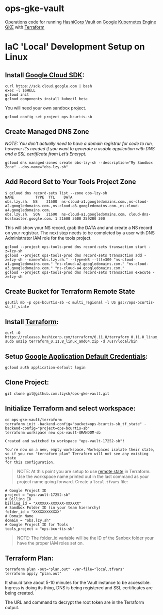 # ops-gke-vault
Operations code for running [HashiCorp Vault](https://www.vaultproject.io) on [Google Kubernetes Engine GKE](https://cloud.google.com/kubernetes-engine) with [Terraform](https://www.terraform.io)

# IaC 'Local' Development Setup on Linux
## Install [Google Cloud SDK](https://cloud.google.com/sdk/docs/downloads-interactive#linux):
```none
curl https://sdk.cloud.google.com | bash
exec -l $SHELL
gcloud init
gcloud components install kubectl beta
```
You will need your own sandbox project.
```none
gcloud config set project ops-bcurtis-sb
```
## Create Managed DNS Zone
*NOTE: You don't actually need to have a domain registrar for code to run, however it’s needed if you want to generate a usable application with DNS and a SSL certificate from Let’s Encrypt.*

```none
gcloud dns managed-zones create obs-lzy-sh --description="My Sandbox Zone" --dns-name="obs.lzy.sh"
```
## Add Record Set to Your Tools Project Zone

```none
$ gcloud dns record-sets list --zone obs-lzy-sh
NAME          TYPE  TTL    DATA
obs.lzy.sh.  NS    21600  ns-cloud-a1.googledomains.com.,ns-cloud-a2.googledomains.com.,ns-cloud-a3.googledomains.com.,ns-cloud-a4.googledomains.com.
obs.lzy.sh.  SOA   21600  ns-cloud-a1.googledomains.com. cloud-dns-hostmaster.google.com. 1 21600 3600 259200 300
```
This will show your NS record, grab the DATA and and create a NS record on your registrar. The next step needs to be completed by a user with DNS Administrator IAM role for the tools project.

```none
gcloud --project ops-tools-prod dns record-sets transaction start -z=lzy-sh
gcloud --project ops-tools-prod dns record-sets transaction add -z=lzy-sh --name="obs.lzy.sh." --type=NS --ttl=300 "ns-cloud-a1.googledomains.com." "ns-cloud-a2.googledomains.com." "ns-cloud-a3.googledomains.com." "ns-cloud-a4.googledomains.com."
gcloud --project ops-tools-prod dns record-sets transaction execute -z=lzy-sh
```

## Create Bucket for Terraform Remote State
```none
gsutil mb -p ops-bcurtis-sb -c multi_regional -l US gs://ops-bcurtis-sb_tf_state
```
## Install [Terraform](https://www.terraform.io/downloads.html):
```none
curl -O https://releases.hashicorp.com/terraform/0.11.8/terraform_0.11.8_linux_amd64.zip
sudo unzip terraform_0.11.8_linux_amd64.zip -d /usr/local/bin
```
## Setup [Google Application Default Credentials](https://cloud.google.com/sdk/gcloud/reference/auth/application-default):
```none
gcloud auth application-default login
```
## Clone Project:
```none
git clone git@github.com:lzysh/ops-gke-vault.git
```
## Initialize Terraform and select workspace:
```none
cd ops-gke-vault/terraform
terraform init -backend-config="bucket=ops-bcurtis-sb_tf_state" -backend-config="project=ops-bcurtis-sb"
terraform workspace new ops-vault-$RANDOM-sb

Created and switched to workspace "ops-vault-17252-sb"!

You're now on a new, empty workspace. Workspaces isolate their state,
so if you run "terraform plan" Terraform will not see any existing state
for this configuration.
```
> NOTE: At this point you are setup to use [remote state](https://www.terraform.io/docs/state/remote.html) in Terraform. Use the workspace name printed out in the last command as your project name going forward.
Create a `local.tfvars` file:
```none
# Google Project ID
project = "ops-vault-17252-sb"
# Billing ID
billing_id = "XXXXXX-XXXXXX-XXXXXX"
# Sandbox Folder ID (in your team hierarchy)
folder_id = "XXXXXXXXXXXX"
# Domain Name
domain = "obs.lzy.sh"
# Google Project ID for Tools
tools_project = "ops-bcurtis-sb"
```
>NOTE: The folder_id variable will be the ID of the Sanbox folder your have the proper IAM roles set on.
## Terraform Plan:
```none
terraform plan -out="plan.out" -var-file="local.tfvars"
terraform apply "plan.out"
```
It should take about 5-10 minutes for the Vault instance to be accessible. Ingress is doing its thing, DNS is being registered and SSL certificates are being created.

The URL and command to decrypt the root token are in the Terraform output.
